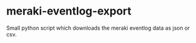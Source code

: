 # meraki-eventlog-export
Small python script which downloads the meraki eventlog data as json or csv.

